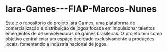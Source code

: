 # Iara-Games---FIAP-Marcos-Nunes
Este é o repositório do projeto Iara Games, uma plataforma de comercialização e distribuição de jogos focada em impulsionar talentos emergentes de desenvolvedoras de games brasileiras. O projeto tem como objetivo central criar um espaço dedicado exclusivamente a produções locais, fomentando a indústria nacional de jogos.

